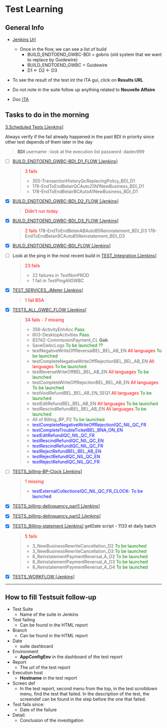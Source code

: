 # Test Learning

## General Info

- [Jenkins Url](https://stha38e56:444/view/Billing/)

  - Once in the flow, we can see a list of build
    - BUILD_ENDTOEND_GWBC-BDI = gobrio (old system that we want to replace by Guidewire)
    - BUILD_ENDTOEND_GWBC = Guidewire
    - D1 <- D2 <- D3
- To see the result of the test int the ITA gui, click on **Results URL**
- Do not note in the suite follow up anything related to **Nouvelle Affaire**
- Doc [ITA](https://apps.iad.ca.inet/sites/adsth/ITA/default.aspx )
  
## Tasks to do in the morning

[3.Scheduled Tests [Jenkins]](https://stha38e56:444/view/Billing/view/3.Scheduled%20Tests/)

Always verify if the fail already happened in the past
BDI in priority since other test depends of them later in the day

> **BDI** username : look at the execution list 
>         password :dadev999


- [ ] [BUILD_ENDTOEND_GWBC-BDI_D1_FLOW [Jenkins]](https://stha38e56:444/view/Billing/view/3.Scheduled%20Tests/job/BUILD_ENDTOEND_GWBC-BDI_D1_FLOW/)
  > <span style="color:red">3 fails</span>
  > -  355-TransactionHistoryQcReplacingPolicy_BDI_D1 
  > -  178-EndToEndBelairQCAuto25N1NewBusiness_BDI_D1
  > - 178-EndToEndBelairBCAutoA1NewBusiness_BDI_D1
- [x] [BUILD_ENDTOEND_GWBC-BDI_D2_FLOW [Jenkins]](https://stha38e56:444/view/Billing/view/3.Scheduled%20Tests/job/BUILD_ENDTOEND_GWBC-BDI_D2_FLOW/)
  > <span style="color:red">Didn't run today<span>
- [x] [BUILD_ENDTOEND_GWBC-BDI_D3_FLOW [Jenkins]](https://stha38e56:444/view/Billing/view/3.Scheduled%20Tests/job/BUILD_ENDTOEND_GWBC-BDI_D3_FLOW/)
  > <span style="color:red">2 fails</span>
  >  178-EndToEndBelairABAutoB5Reinstatement_BDI_D3 
  > 178-EndToEndBelairBCAutoB5Reinstatement_BDI_D3
- [x] [BUILD_ENDTOEND_GWBC-BDI_FLOW [Jenkins]](https://stha38e56:444/view/Billing/view/3.Scheduled%20Tests/job/BUILD_ENDTOEND_GWBC-BDI_FLOW/)
- [ ] Look at the ping in the most recent build in [TEST_Integration [Jenkins]](https://stha38e56:444/view/Billing/view/3.Scheduled%20Tests/job/TEST_Integration/)
  > <span style="color:red">23 fails</span>
  > - 22 failures in TestNonPROD
  > - 1 fail in TestPingAllGWBC
- [x] [TEST_SERVICES_JMeter [Jenkins]](https://stha38e56:444/view/Billing/view/3.Scheduled%20Tests/job/TEST_SERVICES_JMeter/)
  > <span style="color:red">1 fail BSA<span>
- [x] [TESTS_ALL_GWBC_FLOW [Jenkins]](https://stha38e56:444/view/Billing/view/3.Scheduled%20Tests/job/TESTS_ALL_GWBC_FLOW/)
  > <span style="color:red">34 fails - 7 missing<span>
  > -  356-ActivityEnhAcc <span style="color:green">Pass<span>
  > -  603-DesktopActivities <span style="color:green">Pass<span>
  > -  83742-CommissionPayment_CL **Gab** 
  > -  SaveGwbcLogs <span style="color:green">To be launched<span> ??
  > -  testNegativeWriteOffReversalBEL_BEL_AB_EN<span style="color:red"> All languages<span> <span style="color:green">To be launched<span>
  > - testCompleteNegativeWriteOffRejectionBEL_BEL_AB_EN<span style="color:red"> All languages<span> <span style="color:green">To be launched<span>
  > -  testReverseWriteOffBEL_BEL_AB_EN <span style="color:red"> All languages<span> <span style="color:green">To be launched<span>
  > - testCompleteWriteOffRejectionBEL_BEL_AB_EN <span style="color:red"> All languages<span> <span style="color:green">To be launched<span>
  > - testVoidRefundBEL_BEL_AB_EN_SEQ1 <span style="color:red"> All languages<span> <span style="color:green">To be launched<span>
  > -  testEditRefundBEL_BEL_AB_EN <span style="color:red"> All languages<span> <span style="color:green">To be launched<span>
  > -  testRescindRefundBEL_BEL_AB_EN <span style="color:red"> All languages<span> <span style="color:green">To be launched<span>
  > - All of Billing_BP_P2 <span style="color:green">To be launched<span>
  > - <span style="color:blue">testCompleteNegativeWriteOffRejectionIQC_NIL_QC_FR <span>
  > - <span style="color:blue"> testCompleteTroubleTicketBEL_BNA_ON_EN <span>
  > - <span style="color:blue"> testEditRefundIQC_NIL_QC_FR <span>
  > - <span style="color:blue">  testRescindRefundIQC_NIL_QC_EN  <span>
  > - <span style="color:blue">  testRescindRefundIQC_NIL_QC_FR  <span>
  > - <span style="color:blue"> testRejectRefundBEL_BEL_AB_EN<span>
  > - <span style="color:blue">  testRejectRefundIQC_NIL_QC_EN <span>
  > - <span style="color:blue"> testRejectRefundIQC_NIL_QC_FR  <span>
- [ ] [TESTS_billing-BP-Clock [Jenkins]](https://stha38e56:444/view/Billing/view/3.Scheduled%20Tests/job/TESTS_billing-BP-Clock/)
    > <span style="color:red"> 1 missing<span>
    > - <span style="color:blue">testExternalCollectionsIQC_NIL_QC_FR_CLOCK- To be launched</span>   
- [x] [TESTS_billing-delinquency_part1 [Jenkins]](https://stha38e56:444/view/Billing/view/3.Scheduled%20Tests/job/TESTS_billing-delinquency_part1/)
- [x] [TESTS_billing-delinquency_part2 [Jenkins]](https://stha38e56:444/view/Billing/view/3.Scheduled%20Tests/job/TESTS_billing-delinquency_part2/)

- [x] [TESTS_Billing-statement [Jenkins]](https://stha38e56:444/view/Billing/view/3.Scheduled%20Tests/job/TESTS_Billing-statement/) getDate script - 1133 et daily batch
  > <span style="color:red"> 5 fails<span>
  > -  3_NewBusinessRewriteCancellation_D2 <span style="color:green">To be launched<span>
  > -  3_NewBusinessRewriteCancellation_D3 <span style="color:green">To be launched<span>
  > -   8_ReinstatementPaymentReversal_A_D2 <span style="color:green">To be launched<span>
  > -  8_ReinstatementPaymentReversal_A_D3 <span style="color:green">To be launched<span>
  > -  8_ReinstatementPaymentReversal_A_D4 <span style="color:green">To be launched<span>
- [x] [TESTS_WORKFLOW [Jenkins]](https://stha38e56:444/view/Billing/view/3.Scheduled%20Tests/job/TESTS_WORKFLOW/)

---

## How to fill Testsuit follow-up

- Test Suite
  - Name of the suite in Jenkins
- Test failing
  - Can be found in the HTML report
- Branch
  - Can be found in the HTML report
- Date
  - suite dashboard
- Environment
  - **AppConfigEnv** in the dashboard of the test report
- Report
  - The url of the test report
- Execution host
  - **Hostname** in the test report
- Screen def
  - In the test report, second menu from the top, in the test scrolldown menu, find the test that failed. In the description of the test, the screendef can be found in the step before the one that failed.
- Test fails since:
  - Date of the failure
- Detail:
  - Conclusion of the investigation